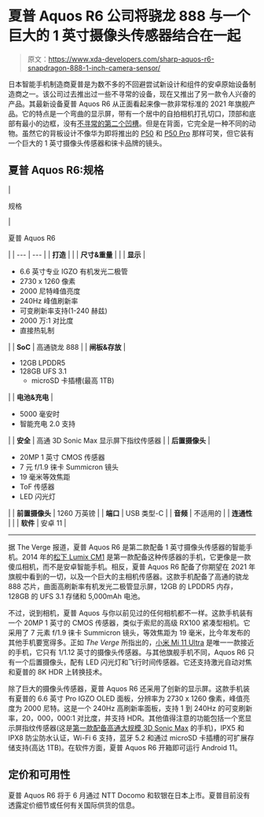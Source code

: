 # 夏普 Aquos R6 公司将骁龙 888 与一个巨大的 1 英寸摄像头传感器结合在一起

> 原文：<https://www.xda-developers.com/sharp-aquos-r6-snapdragon-888-1-inch-camera-sensor/>

日本智能手机制造商夏普是为数不多的不回避尝试新设计和组件的安卓原始设备制造商之一。该公司过去推出过一些不寻常的设备，现在又推出了另一款令人兴奋的产品。其最新设备夏普 Aquos R6 从正面看起来像一款非常标准的 2021 年旗舰产品。它的特点是一个弯曲的显示屏，带有一个居中的自拍相机打孔切口，顶部和底部有最小的边框，没有[不寻常的第二个凹槽](https://www.xda-developers.com/sharp-aquos-r3-dual-notch-120hz-qhd-display/)。但是在背面，它完全是一种不同的动物。虽然它的背板设计不像华为即将推出的 [P50](https://www.xda-developers.com/leaked-renders-huawei-p50-absurd-cameras/) 和 [P50 Pro](https://www.xda-developers.com/huawei-p50-pro-leak-massive-cameras/) 那样可笑，但它装有一个巨大的 1 英寸摄像头传感器和徕卡品牌的镜头。

## 夏普 Aquos R6:规格

| 

规格

 | 

夏普 Aquos R6

 |
| --- | --- |
| **打造** |  |
| **尺寸&重量** |  |
| **显示** | 

*   6.6 英寸专业 IGZO 有机发光二极管
*   2730 x 1260 像素
*   2000 尼特峰值亮度
*   240Hz 峰值刷新率
*   可变刷新率支持(1-240 赫兹)
*   2000 万:1 对比度
*   直接热轧制

 |
| **SoC** | 高通骁龙 888 |
| **闸板&存放** | 

*   12GB LPDDR5
*   128GB UFS 3.1
    *   microSD 卡插槽(最高 1TB)

 |
| **电池&充电** | 

*   5000 毫安时
*   智能充电 2.0 支持

 |
| **安全** | 高通 3D Sonic Max 显示屏下指纹传感器 |
| **后置摄像头** | 

*   20MP 1 英寸 CMOS 传感器
*   7 元 f/1.9 徕卡 Summicron 镜头
*   19 毫米等效焦距
*   ToF 传感器
*   LED 闪光灯

 |
| **前置摄像头** | 1260 万英镑 |
| **端口** | USB 类型-C |
| **音频** | 不适用的 |
| **连通性** |  |
| **软件** | 安卓 11 |

* * *

据 The Verge 报道，夏普 Aquos R6 是第二款配备 1 英寸摄像头传感器的智能手机。2014 年的[松下 Lumix CM1](https://twitter.com/xdadevelopers/status/612576963228667904) 是第一款配备这种传感器的手机，它更像是一款傻瓜相机，而不是安卓智能手机。相反，夏普 Aquos R6 配备了你期望在 2021 年旗舰中看到的一切，以及一个巨大的主相机传感器。这款手机配备了高通的骁龙 888 芯片，曲面高刷新率有机发光二极管显示屏，12GB 的 LPDDR5 内存，128GB 的 UFS 3.1 存储和 5,000mAh 电池。

不过，说到相机，夏普 Aquos 与你以前见过的任何相机都不一样。这款手机装有一个 20MP 1 英寸的 CMOS 传感器，类似于索尼的高级 RX100 紧凑型相机。它采用了 7 元素 f/1.9 徕卡 Summicron 镜头，等效焦距为 19 毫米，比今年发布的其他手机要宽得多。正如 *The Verge* 所指出的，[小米 Mi 11 Ultra](https://www.xda-developers.com/xiaomi-mi-11/) 是唯一一款接近的手机，它只有 1/1.12 英寸的摄像头传感器。与其他旗舰手机不同，Aquos R6 只有一个后置摄像头，配有 LED 闪光灯和飞行时间传感器。它还支持激光自动对焦和夏普的 8K HDR 上转换技术。

除了巨大的摄像头传感器，夏普 Aquos R6 还采用了创新的显示屏。这款手机装有夏普的 6.6 英寸 Pro IGZO OLED 面板，分辨率为 2730 x 1260 像素，峰值亮度为 2000 尼特。这是一个 240Hz 高刷新率面板，支持 1 到 240Hz 的可变刷新率，20，000，000:1 对比度，并支持 HDR。其他值得注意的功能包括一个宽显示屏指纹传感器(这是[第一款配备高通大规模 3D Sonic Max](https://www.qualcomm.com/news/onq/2021/05/16/sharp-aquos-r6-features-massive-1-inch-camera-image-sensor-and-massive) 的手机)，IPX5 和 IPX8 防尘防水认证，Wi-Fi 6 支持，蓝牙 5.2 和通过 microSD 卡插槽的可扩展存储支持(高达 1TB)。在软件方面，夏普 Aquos R6 开箱即可运行 Android 11。

## 定价和可用性

夏普 Aquos R6 将于 6 月通过 NTT Docomo 和软银在日本上市。夏普目前没有透露定价细节或任何有关国际供货的信息。